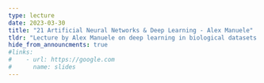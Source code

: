 ```yaml
---
type: lecture
date: 2023-03-30
title: "21 Artificial Neural Networks & Deep Learning - Alex Manuele"
tldr: "Lecture by Alex Manuele on deep learning in biological datasets."
hide_from_announcments: true
#links: 
#    - url: https://google.com
#      name: slides
---
```

